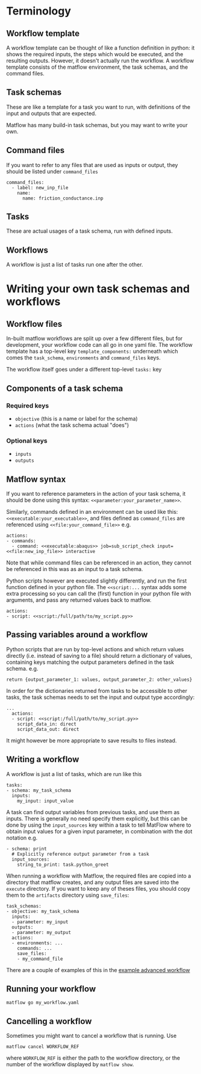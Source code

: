 # Terminology
## Workflow template
A workflow template can be thought of like a function definition
in python: it shows the required inputs,
the steps which would be executed, and the resulting outputs.
However, it doesn't actually run the workflow.
A workflow template consists of the matflow environment,
the task schemas, and the command files.

## Task schemas
These are like a template for a task you want to run,
with definitions of the input and outputs that are expected.

Matflow has many build-in task schemas, but you may want to
write your own.

## Command files
If you want to refer to any files that are used as inputs or output,
they should be listed under `command_files`

```
command_files:
  - label: new_inp_file
    name:
      name: friction_conductance.inp
```
## Tasks
These are actual usages of a task schema, run with defined inputs.

## Workflows
A workflow is just a list of tasks run one after the other.

# Writing your own task schemas and workflows
## Workflow files
In-built matflow workflows are split up over a few different files,
but for development, your workflow code can all go in one yaml file.
The workflow template has a top-level key `template_components:`
underneath which comes the `task_schema`, `environments` and `command_files` keys.

The workflow itself goes under a different top-level `tasks:` key

## Components of a task schema
### Required keys
- `objective` (this is a name or label for the schema)
- `actions` (what the task schema actual "does")

### Optional keys
- `inputs`
- `outputs`

## Matflow syntax
If you want to reference parameters in the action of your task schema,
it should be done using this syntax:
`<<parameter:your_parameter_name>>`.

Similarly, commands defined in an environment can be used like this:
`<<executable:your_executable>>`, and files defined as `command_files`
are referenced using `<<file:your_command_file>>` e.g.
```
actions:
- commands:
  - command: <<executable:abaqus>> job=sub_script_check input=<<file:new_inp_file>> interactive
```

Note that while command files can be referenced in an action, they cannot be referenced in this was as an input to a task schema.

Python scripts however are executed slightly differently, and run the first
function defined in your python file.
The `<<script:...` syntax adds some extra processing so you can call the (first)
function in your python file with arguments, and pass any returned values back to matflow.
```
actions:
- script: <<script:/full/path/to/my_script.py>>
```

## Passing variables around a workflow
Python scripts that are run by top-level actions and which return values directly
(i.e. instead of saving to a file) should return a dictionary of values,
containing keys matching the output parameters defined in the task schema.
e.g.
```
return {output_parameter_1: values, output_parameter_2: other_values}
```

In order for the dictionaries returned from tasks to be accessible to other tasks,
the task schemas needs to set the input and output type accordingly:

```
...
  actions:
  - script: <<script:/full/path/to/my_script.py>>
    script_data_in: direct
    script_data_out: direct
```

It might however be more appropriate to save results to files instead.

## Writing a workflow
A workflow is just a list of tasks, which are run like this

```
tasks:
- schema: my_task_schema
  inputs:
    my_input: input_value
```

A task can find output variables from previous tasks, and use them
as inputs. There is generally no need specify them explicitly,
but this can be done by using the `input_sources` key within a task
to tell MatFlow where to obtain input values for a given input parameter,
in combination with the dot notation e.g.

```
- schema: print
  # Explicitly reference output parameter from a task
  input_sources:
    string_to_print: task.python_greet
```

When running a workflow with Matflow, the required files are copied into a directory
that matflow creates, and any output files are saved into the `execute` directory.
If you want to keep any of theses files, you should copy them to the `artifacts`
directory using `save_files`:

```
task_schemas:
- objective: my_task_schema
  inputs:
  - parameter: my_input
  outputs:
  - parameter: my_output
  actions:
  - environments: ...
    commands: ...
    save_files:
    - my_command_file
```
There are a couple of examples of this in the [example advanced workflow](advanced_workflow.yaml)

## Running your workflow
```
matflow go my_workflow.yaml
```

## Cancelling a workflow
Sometimes you might want to cancel a workflow that is running.
Use
```
matflow cancel WORKFLOW_REF
```
where `WORKFLOW_REF` is either the path to the workflow directory, or the number of the workflow
displayed by `matflow show`.

